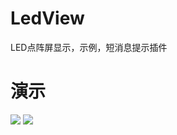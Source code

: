 # LedView
LED点阵屏显示，示例，短消息提示插件

# 演示
![](https://github.com/supets-open/LedView/blob/master/doc/1.png)
![](https://github.com/supets-open/LedView/blob/master/doc/2.gif)


